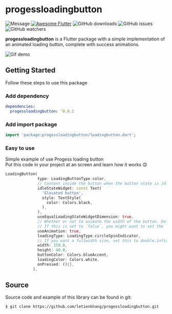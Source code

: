 # progessloadingbutton

![Message](https://img.shields.io/badge/just%20the%20message-8A2BE2)
[![Awesome Flutter](https://img.shields.io/badge/Awesome-Flutter-blue.svg)](https://github.com/Solido/awesome-flutter)
![GitHub downloads](https://img.shields.io/github/downloads/letienkhang/progessloadingbutton/total.svg)
![GitHub issues](https://img.shields.io/github/issues/letienkhang/progessloadingbutton.svg)
![GitHub watchers](https://img.shields.io/github/watchers/letienkhang/progessloadingbutton.svg)

**progessloadingbutton** is a Flutter package with a simple implementation of an animated loading button, complete with success animations.

![Gif demo](https://github.com/letienkhang/progessloadingbutton/assets/44312440/8d5cec20-0331-4770-a242-e139d3444692)

## Getting Started
Follow these steps to use this package

### Add dependency

```yaml
dependencies:
  progessloadingbutton: ^0.0.1
```

### Add import package

```dart
import 'package:progessloadingbutton/loadingbutton.dart';
```
### Easy to use
Simple example of use Progess loading button<br>
Put this code in your project at an screen and learn how it works 😊
```dart
LoadingButton(
              type: LoadingButtonType.color,
              // Content inside the button when the button state is idle.
              idleStateWidget: const Text(
                'Elevated button',
                style: TextStyle(
                  color: Colors.black,
                ),
              ),
              useEqualLoadingStateWidgetDimension: true,
              // Whether or not to animate the width of the button. Default is `true`.
              // If this is set to `false`, you might want to set the `useEqualLoadingStateWidgetDimension` parameter to `true`.
              useAnimation: true,
              loadingType: LoadingType.circleSpinIndicator,
              // If you want a fullwidth size, set this to double.infinity
              width: 150.0,
              height: 40.0,
              buttonColor: Colors.blueAccent,
              loadingColor: Colors.white,
              onPressed: (){},
            ),
```

## Source
Source code and example of this library can be found in git:
```
$ git clone https://github.com/letienkhang/progessloadingbutton.git
```


